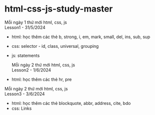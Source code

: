# html-css-js-study-master

Mỗi ngày 1 thứ mới html, css, js <br>
Lesson1 - 31/5/2024

- html: học thêm các thẻ b, strong, i, em, mark, small, del, ins, sub, sup
- css: selector - id, class, universal, grouping
- js: statements

  Mỗi ngày 2 thứ mới html, css, js <br>
  Lesson2 - 1/6/2024

- html: học thêm các thẻ hr, pre

Mỗi ngày 2 thứ mới html, css, js <br>
Lesson3 - 3/6/2024

- html: học thêm các thẻ blockquote, abbr, address, cite, bdo
- css: Links
